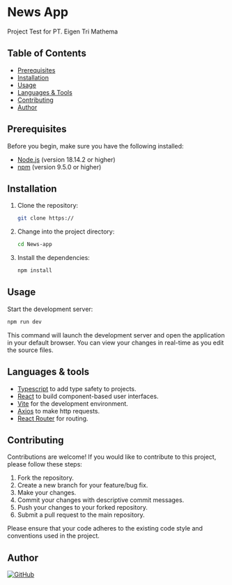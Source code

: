 # News App

Project Test for PT. Eigen Tri Mathema

## Table of Contents

- [Prerequisites](#prerequisites)
- [Installation](#installation)
- [Usage](#usage)
- [Languages & Tools](#languages--tools)
- [Contributing](#contributing)
- [Author](#author)

## Prerequisites

Before you begin, make sure you have the following installed:

- [Node.js](https://nodejs.org) (version 18.14.2 or higher)
- [npm](https://www.npmjs.com/) (version 9.5.0 or higher)

## Installation

1. Clone the repository:

   ```bash
   git clone https://
   ```

2. Change into the project directory:

   ```bash
   cd News-app
   ```

3. Install the dependencies:

   ```bash
   npm install
   ```

## Usage

Start the development server:

```bash
npm run dev
```

This command will launch the development server and open the application in your default browser. You can view your changes in real-time as you edit the source files.

## Languages & tools

- [Typescript](https://www.typescriptlang.org/) to add type safety to projects.
- [React](https://react.dev/) to build component-based user interfaces.
- [Vite](https://vitejs.dev/) for the development environment.
- [Axios](https://axios-http.com/) to make http requests.
- [React Router](https://reactrouter.com/en/main) for routing.

## Contributing

Contributions are welcome! If you would like to contribute to this project, please follow these steps:

1. Fork the repository.
2. Create a new branch for your feature/bug fix.
3. Make your changes.
4. Commit your changes with descriptive commit messages.
5. Push your changes to your forked repository.
6. Submit a pull request to the main repository.

Please ensure that your code adheres to the existing code style and conventions used in the project.

## Author

[![GitHub](https://img.shields.io/badge/Asilsay-%23121011.svg?style=for-the-badge&logo=github&logoColor=white)](https://github.com/Asilsay)
